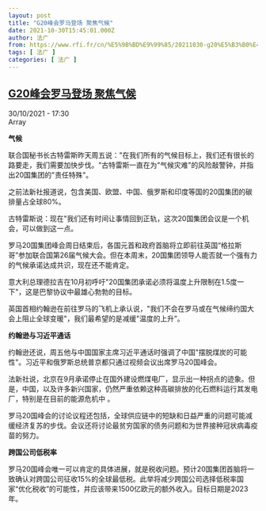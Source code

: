 ```yaml
---
layout: post
title: "G20峰会罗马登场 聚焦气候"
date: 2021-10-30T15:45:01.000Z
author: 法广
from: https://www.rfi.fr/cn/%E5%9B%BD%E9%99%85/20211030-g20%E5%B3%B0%E4%BC%9A%E7%BD%97%E9%A9%AC%E7%99%BB%E5%9C%BA-%E8%81%9A%E7%84%A6%E6%B0%94%E5%80%99
tags: [ 法广 ]
categories: [ 法广 ]
---
```

<!--1635608701000-->
[G20峰会罗马登场 聚焦气候](https://www.rfi.fr/cn/%E5%9B%BD%E9%99%85/20211030-g20%E5%B3%B0%E4%BC%9A%E7%BD%97%E9%A9%AC%E7%99%BB%E5%9C%BA-%E8%81%9A%E7%84%A6%E6%B0%94%E5%80%99)
------

<div>
<div>30/10/2021 - 17:30</div>Array<div >                    <p><strong>气候</strong></p><p>联合国秘书长古特雷斯昨天周五说："在我们所有的气候目标上，我们还有很长的路要走，我们需要加快步伐。"古特雷斯一直在为"气候灾难"的风险敲警钟，并指出20国集团的"责任特殊"。</p><p>之前法新社报道说，包含美国、欧盟、中国、俄罗斯和印度等国的20国集团的碳排量占全球80%。</p><p>古特雷斯说：现在"我们还有时间让事情回到正轨，这次20国集团会议是一个机会，可以做到这一点。</p><p>罗马20国集团峰会周日结束后，各国元首和政府首脑将立即前往英国“格拉斯哥”参加联合国第26届气候大会。但在本周末，20国集团领导人能否就一个强有力的气候承诺达成共识，现在还不能肯定。</p><p>意大利总理德拉吉在10月初呼吁"20国集团承诺必须将温度上升限制在1.5度一下"，这是巴黎协议中最雄心勃勃的目标。</p><p>英国首相约翰逊在前往罗马的飞机上承认说，"我们不会在罗马或在气候缔约国大会上阻止全球变暖"，我们最希望的是减缓"温度的上升”。</p><p><strong>约翰逊与习近平通话</strong></p><p>约翰逊还说，周五他与中国国家主席习近平通话时强调了中国"摆脱煤炭的可能性"。习近平和俄罗斯总统普京都只通过视频会议出席罗马20国峰会。</p><p>法新社说，北京在9月承诺停止在国外建设燃煤电厂，显示出一种拐点的迹象。但是，中国，以及许多新兴国家，仍然严重依赖这种高碳排放的化石燃料运行其发电厂，特别是在目前的能源危机中 。 </p><p>罗马20国峰会的讨论议程还包括，全球供应链中的短缺和日益严重的问题可能减缓经济复苏的步伐。会议还将讨论最贫穷国家的债务问题和为世界接种冠状病毒疫苗的努力。</p><p><strong>跨国公司低税率</strong></p><p>罗马20国峰会唯一可以肯定的具体进展，就是税收问题。预计20国集团首脑将一致确认对跨国公司征收15%的全球最低税。此举将减少跨国公司选择低税率国家“优化税收”的可能性，并应该带来1500亿欧元的额外收入。目标日期是2023年。</p>                                            <div data-selfpromo-newsletter>    </div>    <div data-selfpromo-app>    </div>                </div>
</div>
